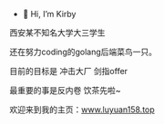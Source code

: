 - 👋 Hi, I’m Kirby

西安某不知名大学大三学生

还在努力coding的golang后端菜鸟一只。

目前的目标是 冲击大厂 剑指offer

最重要的事是反内卷 饮茶先啦~

欢迎来到我的主页：www.luyuan158.top
